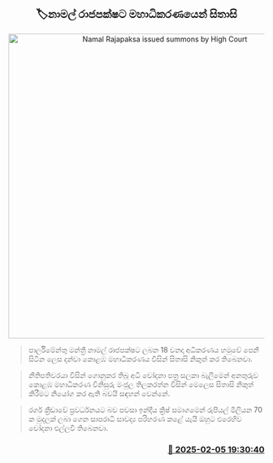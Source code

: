 <p align='center'><b><h2 align='center' title='Namal Rajapaksa issued summons by High Court'>🏷නාමල් රාජපක්ෂට මහාධිකරණයෙන් සිතාසි</h2></b></p>
<p align='center'><img src='https://helakuru.sgp1.cdn.digitaloceanspaces.com/esana/images/lib/namal-rajapaksha-ff.jpg' width='600' alt='Namal Rajapaksa issued summons by High Court'></p>

> පාර්ලිමේන්තු මන්ත්‍රී නාමල් රාජපක්ෂට ලබන 18 වනදා අධිකරණය හමුවේ පෙනී සිටින ලෙස දන්වා කොළඹ මහාධිකරණය විසින් සිතාසි නිකුත් කර තිබෙනවා.

> නීතිපතිවරයා විසින් ගොනුකර තිබූ අධි චෝදනා පත්‍ර සලකා බැලීමෙන් අනතුරුව කොළඹ මහාධිකරණ විනිසුරු මංජුල තිලකරත්න විසින් මෙලෙස සිතාසි නිකුත් කිරීමට නියෝග කර ඇති බවයි සඳහන් වෙන්නේ.

> රගර් ක්‍රීඩාවේ ප්‍රවර්ධනයට බව පවසා ඉන්දීය ක්‍රිෂ් සමාගමෙන් රුපියල් මිලියන 70 ක මුදලක් ලබා ගෙන සාපරාධි සාවද්‍ය පරිහරණ කළේ යැයි ඔහුට එරෙහිව චෝදනා එල්ලවී තිබෙනවා.



<h3 align='right'><a href='https://www.helakuru.lk/esana/p/107203/'>📅 2025-02-05 19:30:40</a></h3>
